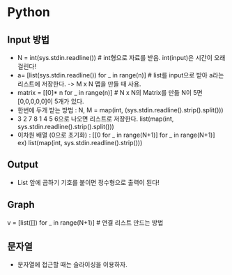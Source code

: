 # Python  

## Input 방법
- N = int(sys.stdin.readline()) # int형으로 자료를 받음. int(input)은 시간이 오래 걸린다!  
- a= [list(sys.stdin.readline()) for _ in range(n)] # list를 input으로 받아 a라는 리스트에 저장한다.
   -> M x N 맵을 만들 때 사용.  
- matrix = [[0]* n for _ in range(n)]  # N x N의 Matrix를 만듦 N이 5면 [0,0,0,0,0]이 5개가 있다.  
- 한번에 두개 받는 방법 : N, M = map(int, (sys.stdin.readline().strip().split()))  
- 3 2 7 8 1 4 5 6으로 나오면 리스트로 저장한다. list(map(int, sys.stdin.readline().strip().split()))  
- 이차원 배열 (0으로 초기화) : [[0 for _ in range(N+1)] for _ in range(N+1)]  
ex) list(map(int, sys.stdin.readline().strip()))

## Output  
- List 앞에 곱하기 기호를 붙이면 정수형으로 출력이 된다!  

## Graph  
v = [list([]) for _ in range(N+1)] # 연결 리스트 만드는 방법


## 문자열  
- 문자열에 접근할 때는 슬라이싱을 이용하자.
